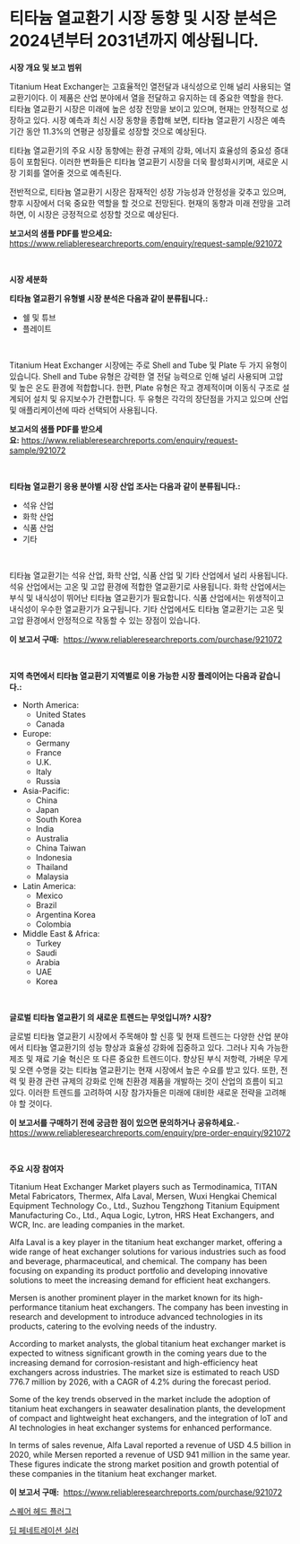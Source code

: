 <p><h1>티타늄 열교환기 시장 동향 및 시장 분석은 2024년부터 2031년까지 예상됩니다.</h1></p><p><strong>시장 개요 및 보고 범위</strong></p>
<p><p>Titanium Heat Exchanger는 고효율적인 열전달과 내식성으로 인해 널리 사용되는 열교환기이다. 이 제품은 산업 분야에서 열을 전달하고 유지하는 데 중요한 역할을 한다. 티타늄 열교환기 시장은 미래에 높은 성장 전망을 보이고 있으며, 현재는 안정적으로 성장하고 있다. 시장 예측과 최신 시장 동향을 종합해 보면, 티타늄 열교환기 시장은 예측 기간 동안 11.3%의 연평균 성장률로 성장할 것으로 예상된다.</p><p>티타늄 열교환기의 주요 시장 동향에는 환경 규제의 강화, 에너지 효율성의 중요성 증대 등이 포함된다. 이러한 변화들은 티타늄 열교환기 시장을 더욱 활성화시키며, 새로운 시장 기회를 열어줄 것으로 예측된다.</p><p>전반적으로, 티타늄 열교환기 시장은 잠재적인 성장 가능성과 안정성을 갖추고 있으며, 향후 시장에서 더욱 중요한 역할을 할 것으로 전망된다. 현재의 동향과 미래 전망을 고려하면, 이 시장은 긍정적으로 성장할 것으로 예상된다.</p></p>
<p><strong>보고서의 샘플 PDF를 받으세요:</strong> <a href="https://www.reliableresearchreports.com/enquiry/request-sample/921072">https://www.reliableresearchreports.com/enquiry/request-sample/921072</a></p>
<p>&nbsp;</p>
<p><strong>시장 세분화</strong></p>
<p><strong>티타늄 열교환기 유형별 시장 분석은 다음과 같이 분류됩니다.:</strong></p>
<p><ul><li>쉘 및 튜브</li><li>플레이트</li></ul></p>
<p>&nbsp;</p>
<p><p>Titanium Heat Exchanger 시장에는 주로 Shell and Tube 및 Plate 두 가지 유형이 있습니다. Shell and Tube 유형은 강력한 열 전달 능력으로 인해 널리 사용되며 고압 및 높은 온도 환경에 적합합니다. 한편, Plate 유형은 작고 경제적이며 이동식 구조로 설계되어 설치 및 유지보수가 간편합니다. 두 유형은 각각의 장단점을 가지고 있으며 산업 및 애플리케이션에 따라 선택되어 사용됩니다.</p></p>
<p><strong>보고서의 샘플 PDF를 받으세요:</strong>&nbsp;<a href="https://www.reliableresearchreports.com/enquiry/request-sample/921072">https://www.reliableresearchreports.com/enquiry/request-sample/921072</a></p>
<p>&nbsp;</p>
<p><strong> 티타늄 열교환기 응용 분야별 시장 산업 조사는 다음과 같이 분류됩니다.:</strong></p>
<p><ul><li>석유 산업</li><li>화학 산업</li><li>식품 산업</li><li>기타</li></ul></p>
<p>&nbsp;</p>
<p><p>티타늄 열교환기는 석유 산업, 화학 산업, 식품 산업 및 기타 산업에서 널리 사용됩니다. 석유 산업에서는 고온 및 고압 환경에 적합한 열교환기로 사용됩니다. 화학 산업에서는 부식 및 내식성이 뛰어난 티타늄 열교환기가 필요합니다. 식품 산업에서는 위생적이고 내식성이 우수한 열교환기가 요구됩니다. 기타 산업에서도 티타늄 열교환기는 고온 및 고압 환경에서 안정적으로 작동할 수 있는 장점이 있습니다.</p></p>
<p><strong>이 보고서 구매:</strong>&nbsp; <a href="https://www.reliableresearchreports.com/purchase/921072">https://www.reliableresearchreports.com/purchase/921072</a></p>
<p>&nbsp;</p>
<p><strong>지역 측면에서 티타늄 열교환기 지역별로 이용 가능한 시장 플레이어는 다음과 같습니다.:</strong></p>
<p><ul>
    <li>
        North America:
        <ul>
            <li>United States</li>
            <li>Canada</li>
        </ul>
    </li>
    <li>
        Europe:
        <ul>
            <li>Germany</li>
            <li>France</li>
            <li>U.K.</li>
            <li>Italy</li>
            <li>Russia</li>
        </ul>
    </li>
    <li>
        Asia-Pacific:
        <ul>
            <li>China</li>
            <li>Japan</li>
            <li>South Korea</li>
            <li>India</li>
            <li>Australia</li>
            <li>China Taiwan</li>
            <li>Indonesia</li>
            <li>Thailand</li>
            <li>Malaysia</li>
        </ul>
    </li>
    <li>
        Latin America:
        <ul>
            <li>Mexico</li>
            <li>Brazil</li>
            <li>Argentina Korea</li>
            <li>Colombia</li>
        </ul>
    </li>
    <li>
        Middle East & Africa:
        <ul>
            <li>Turkey</li>
            <li>Saudi</li>
            <li>Arabia</li>
            <li>UAE</li>
            <li>Korea</li>
        </ul>
    </li>
    </ul></p>
<p>&nbsp;</p>
<p><strong>글로벌 티타늄 열교환기 의 새로운 트렌드는 무엇입니까? 시장?</strong></p>
<p><p>글로벌 티타늄 열교환기 시장에서 주목해야 할 신흥 및 현재 트렌드는 다양한 산업 분야에서 티타늄 열교환기의 성능 향상과 효율성 강화에 집중하고 있다. 그러나 지속 가능한 제조 및 재료 기술 혁신은 또 다른 중요한 트렌드이다. 향상된 부식 저항력, 가벼운 무게 및 오랜 수명을 갖는 티타늄 열교환기는 현재 시장에서 높은 수요를 받고 있다. 또한, 전력 및 환경 관련 규제의 강화로 인해 친환경 제품을 개발하는 것이 산업의 흐름이 되고 있다. 이러한 트렌드를 고려하여 시장 참가자들은 미래에 대비한 새로운 전략을 고려해야 할 것이다.</p></p>
<p><strong>이 보고서를 구매하기 전에 궁금한 점이 있으면 문의하거나 공유하세요.</strong>- <a href="https://www.reliableresearchreports.com/enquiry/pre-order-enquiry/921072">https://www.reliableresearchreports.com/enquiry/pre-order-enquiry/921072</a></p>
<p>&nbsp;</p>
<p><strong>주요 시장 참여자</strong></p>
<p><p>Titanium Heat Exchanger Market players such as Termodinamica, TITAN Metal Fabricators, Thermex, Alfa Laval, Mersen, Wuxi Hengkai Chemical Equipment Technology Co., Ltd., Suzhou Tengzhong Titanium Equipment Manufacturing Co., Ltd., Aqua Logic, Lytron, HRS Heat Exchangers, and WCR, Inc. are leading companies in the market.</p><p>Alfa Laval is a key player in the titanium heat exchanger market, offering a wide range of heat exchanger solutions for various industries such as food and beverage, pharmaceutical, and chemical. The company has been focusing on expanding its product portfolio and developing innovative solutions to meet the increasing demand for efficient heat exchangers.</p><p>Mersen is another prominent player in the market known for its high-performance titanium heat exchangers. The company has been investing in research and development to introduce advanced technologies in its products, catering to the evolving needs of the industry.</p><p>According to market analysts, the global titanium heat exchanger market is expected to witness significant growth in the coming years due to the increasing demand for corrosion-resistant and high-efficiency heat exchangers across industries. The market size is estimated to reach USD 776.7 million by 2026, with a CAGR of 4.2% during the forecast period.</p><p>Some of the key trends observed in the market include the adoption of titanium heat exchangers in seawater desalination plants, the development of compact and lightweight heat exchangers, and the integration of IoT and AI technologies in heat exchanger systems for enhanced performance.</p><p>In terms of sales revenue, Alfa Laval reported a revenue of USD 4.5 billion in 2020, while Mersen reported a revenue of USD 941 million in the same year. These figures indicate the strong market position and growth potential of these companies in the titanium heat exchanger market.</p></p>
<p><strong>이 보고서 구매:</strong>&nbsp;&nbsp;<a href="https://www.reliableresearchreports.com/purchase/921072">https://www.reliableresearchreports.com/purchase/921072</a></p>
<p><p><a href="https://github.com/laholand/Market-Research-Report-List-2/blob/main/4478344181983.md">스퀘어 헤드 플러그</a></p><p><a href="https://github.com/sougarounis/Market-Research-Report-List-2/blob/main/2982826181984.md">딥 페네트레이션 실러</a></p></p>
